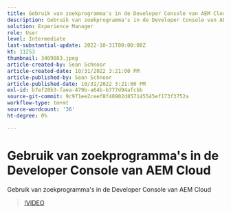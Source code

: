 ```yaml
---
title: Gebruik van zoekprogramma's in de Developer Console van AEM Cloud
description: Gebruik van zoekprogramma's in de Developer Console van AEM Cloud
solution: Experience Manager
role: User
level: Intermediate
last-substantial-update: 2022-10-31T00:00:00Z
kt: 11253
thumbnail: 3409883.jpeg
article-created-by: Sean Schnoor
article-created-date: 10/31/2022 3:21:00 PM
article-published-by: Sean Schnoor
article-published-date: 10/31/2022 3:21:00 PM
exl-id: b7ef28b3-faea-479b-a64b-b777d94afcbb
source-git-commit: 9c971ee2ceef8f48902d857145545ef173f3752a
workflow-type: tm+mt
source-wordcount: '36'
ht-degree: 0%

---
```


# Gebruik van zoekprogramma&#39;s in de Developer Console van AEM Cloud

Gebruik van zoekprogramma&#39;s in de Developer Console van AEM Cloud

>[!VIDEO](https://video.tv.adobe.com/v/3409883/?quality=12&learn=on)
